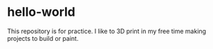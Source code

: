 # hello-world
This repository is for practice.
I like to 3D print in my free time making projects to build or paint.
